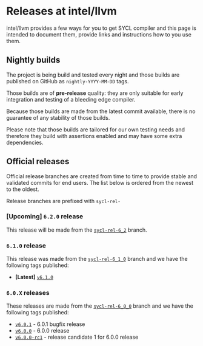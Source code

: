 # Releases at intel/llvm

intel/llvm provides a few ways for you to get SYCL compiler and this
page is intended to document them, provide links and instructions
how to you use them.

## Nightly builds

The project is being build and tested every night and those builds
are published on GitHub as `nightly-YYYY-MM-DD` tags.

Those builds are of **pre-release** quality: they are only suitable
for early integration and testing of a bleeding edge compiler.

Because those builds are made from the latest commit available,
there is no guarantee of any stability of those builds.

Please note that those builds are tailored for our own testing needs
and therefore they build with assertions enabled and may have some extra
dependencies.

## Official releases

Official release branches are created from time to time to provide
stable and validated commits for end users. The list below is
ordered from the newest to the oldest.

Release branches are prefixed with `sycl-rel-`

### **[Upcoming]** `6.2.0` release

This release will be made from
the [`sycl-rel-6_2`](https://github.com/intel/llvm/tree/sycl-rel-6_2) branch.

### `6.1.0` release

This release was made from
the [`sycl-rel-6_1_0`](https://github.com/intel/llvm/tree/sycl-rel-6_1_0)
branch and we have the following tags published:
- **[Latest]** [`v6.1.0`](https://github.com/intel/llvm/releases/tag/v6.1.0)

### `6.0.X` releases

These releases are made from
the [`sycl-rel-6_0_0`](https://github.com/intel/llvm/tree/sycl-rel-6_0_0)
branch and we have the following tags published:
- [`v6.0.1`](https://github.com/intel/llvm/releases/tag/v6.0.1) -
  6.0.1 bugfix release
- [`v6.0.0`](https://github.com/intel/llvm/releases/tag/v6.0.0) -
  6.0.0 release
- [`v6.0.0-rc1`](https://github.com/intel/llvm/releases/tag/v6.0.0-rc1) -
  release candidate 1 for 6.0.0 release
